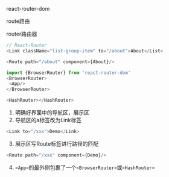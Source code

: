 
react-router-dom

route路由

router路由器

```js
// React-Router
<Link className="list-group-item" to="/about">About</List>

<Route path="/about" component={About}/>

import {BrowserRouter} from 'react-router-dom'
<BrowserRouter>
 <App/>
</BrowserRouter>

<HashRouter></HashRouter>
```

1. 明确好界面中的导航区，展示区
2. 导航区的a标签改为Link标签

```js
<Link to="/xxx">Demo</Link>
```

3. 展示区写Route标签进行路径的匹配

```js
<Route path="/xxx" component={Demo}/>
```

4. `<App>`的最外侧包裹了一个`<BrowserRouter>`或`<HashRouter>`


